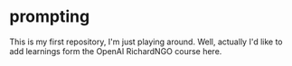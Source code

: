 # prompting
This is my first repository, I'm just playing around.
Well, actually I'd like to add learnings form the OpenAI RichardNGO course here.
